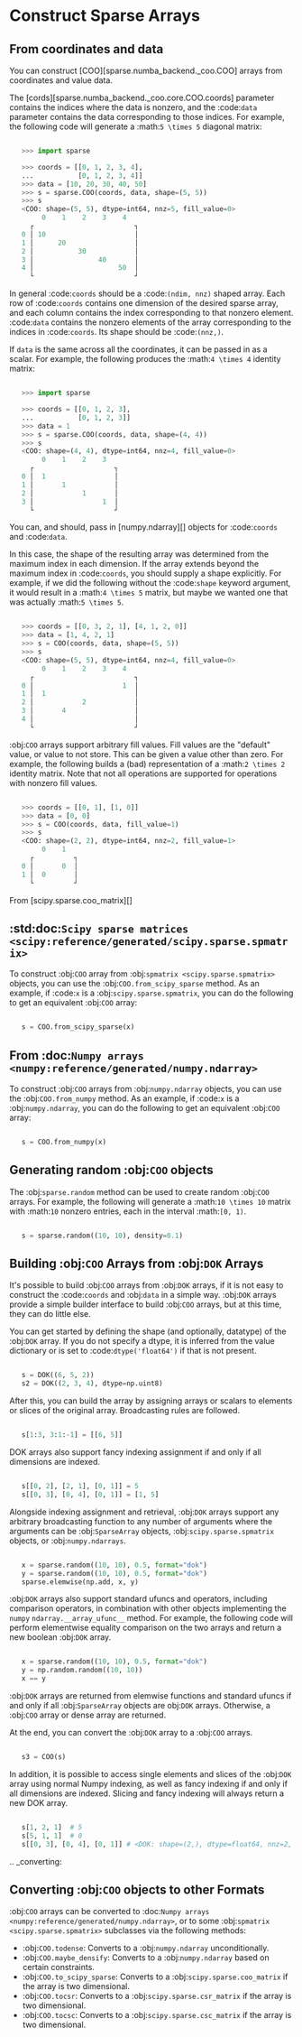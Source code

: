 # Construct Sparse Arrays

## From coordinates and data

You can construct [COO][sparse.numba_backend._coo.COO] arrays from coordinates and value data.

The [cords][sparse.numba_backend._coo.core.COO.coords] parameter contains the indices where the data is nonzero,
and the :code:`data` parameter contains the data corresponding to those indices.
For example, the following code will generate a :math:`5 \times 5` diagonal
matrix:

```python

   >>> import sparse

   >>> coords = [[0, 1, 2, 3, 4],
   ...           [0, 1, 2, 3, 4]]
   >>> data = [10, 20, 30, 40, 50]
   >>> s = sparse.COO(coords, data, shape=(5, 5))
   >>> s
   <COO: shape=(5, 5), dtype=int64, nnz=5, fill_value=0>
        0    1    2    3    4
     ┌                         ┐
   0 │ 10                      │
   1 │      20                 │
   2 │           30            │
   3 │                40       │
   4 │                     50  │
     └                         ┘
```

In general :code:`coords` should be a :code:`(ndim, nnz)` shaped
array. Each row of :code:`coords` contains one dimension of the
desired sparse array, and each column contains the index
corresponding to that nonzero element. :code:`data` contains
the nonzero elements of the array corresponding to the indices
in :code:`coords`. Its shape should be :code:`(nnz,)`.

If ``data`` is the same across all the coordinates, it can be passed
in as a scalar. For example, the following produces the :math:`4 \times 4`
identity matrix:

```python

   >>> import sparse

   >>> coords = [[0, 1, 2, 3],
   ...           [0, 1, 2, 3]]
   >>> data = 1
   >>> s = sparse.COO(coords, data, shape=(4, 4))
   >>> s
   <COO: shape=(4, 4), dtype=int64, nnz=4, fill_value=0>
        0    1    2    3
     ┌                    ┐
   0 │  1                 │
   1 │       1            │
   2 │            1       │
   3 │                 1  │
     └                    ┘
```

You can, and should, pass in [numpy.ndarray][] objects for
:code:`coords` and :code:`data`.

In this case, the shape of the resulting array was determined from
the maximum index in each dimension. If the array extends beyond
the maximum index in :code:`coords`, you should supply a shape
explicitly. For example, if we did the following without the
:code:`shape` keyword argument, it would result in a
:math:`4 \times 5` matrix, but maybe we wanted one that was actually
:math:`5 \times 5`.

```python

   >>> coords = [[0, 3, 2, 1], [4, 1, 2, 0]]
   >>> data = [1, 4, 2, 1]
   >>> s = COO(coords, data, shape=(5, 5))
   >>> s
   <COO: shape=(5, 5), dtype=int64, nnz=4, fill_value=0>
        0    1    2    3    4
     ┌                         ┐
   0 │                      1  │
   1 │  1                      │
   2 │            2            │
   3 │       4                 │
   4 │                         │
     └                         ┘
```

:obj:`COO` arrays support arbitrary fill values. Fill values are the "default"
value, or value to not store. This can be given a value other than zero. For
example, the following builds a (bad) representation of a :math:`2 \times 2`
identity matrix. Note that not all operations are supported for operations
with nonzero fill values.

```python

   >>> coords = [[0, 1], [1, 0]]
   >>> data = [0, 0]
   >>> s = COO(coords, data, fill_value=1)
   >>> s
   <COO: shape=(2, 2), dtype=int64, nnz=2, fill_value=1>
        0    1
     ┌          ┐
   0 │       0  │
   1 │  0       │
     └          ┘
```

From [scipy.sparse.coo_matrix][]

:std:doc:`Scipy sparse matrices <scipy:reference/generated/scipy.sparse.spmatrix>`
---------------------------------------------------------------------------------------
To construct :obj:`COO` array from :obj:`spmatrix <scipy.sparse.spmatrix>`
objects, you can use the :obj:`COO.from_scipy_sparse` method. As an
example, if :code:`x` is a :obj:`scipy.sparse.spmatrix`, you can
do the following to get an equivalent :obj:`COO` array:

```python

   s = COO.from_scipy_sparse(x)
```

From :doc:`Numpy arrays <numpy:reference/generated/numpy.ndarray>`
------------------------------------------------------------------
To construct :obj:`COO` arrays from :obj:`numpy.ndarray`
objects, you can use the :obj:`COO.from_numpy` method. As an
example, if :code:`x` is a :obj:`numpy.ndarray`, you can
do the following to get an equivalent :obj:`COO` array:

```python

   s = COO.from_numpy(x)
```

Generating random :obj:`COO` objects
------------------------------------
The :obj:`sparse.random` method can be used to create random
:obj:`COO` arrays. For example, the following will generate
a :math:`10 \times 10` matrix with :math:`10` nonzero entries,
each in the interval :math:`[0, 1)`.

```python

   s = sparse.random((10, 10), density=0.1)
```

Building :obj:`COO` Arrays from :obj:`DOK` Arrays
-------------------------------------------------
It's possible to build :obj:`COO` arrays from :obj:`DOK` arrays, if it is not
easy to construct the :code:`coords` and :obj:`data` in a simple way. :obj:`DOK`
arrays provide a simple builder interface to build :obj:`COO` arrays, but at
this time, they can do little else.

You can get started by defining the shape (and optionally, datatype) of the
:obj:`DOK` array. If you do not specify a dtype, it is inferred from the value
dictionary or is set to :code:`dtype('float64')` if that is not present.

```python

   s = DOK((6, 5, 2))
   s2 = DOK((2, 3, 4), dtype=np.uint8)
```

After this, you can build the array by assigning arrays or scalars to elements
or slices of the original array. Broadcasting rules are followed.

```python

   s[1:3, 3:1:-1] = [[6, 5]]
```

DOK arrays also support fancy indexing assignment if and only if all dimensions are indexed.

```python

   s[[0, 2], [2, 1], [0, 1]] = 5
   s[[0, 3], [0, 4], [0, 1]] = [1, 5]
```

Alongside indexing assignment and retrieval, :obj:`DOK` arrays support any arbitrary broadcasting function
to any number of arguments where the arguments can be :obj:`SparseArray` objects, :obj:`scipy.sparse.spmatrix`
objects, or :obj:`numpy.ndarrays`.

```python

   x = sparse.random((10, 10), 0.5, format="dok")
   y = sparse.random((10, 10), 0.5, format="dok")
   sparse.elemwise(np.add, x, y)
```

:obj:`DOK` arrays also support standard ufuncs and operators, including comparison operators,
in combination with other objects implementing the `numpy` `ndarray.__array_ufunc__` method. For example,
the following code will perform elementwise equality comparison on the two arrays
and return a new boolean :obj:`DOK` array.

```python

   x = sparse.random((10, 10), 0.5, format="dok")
   y = np.random.random((10, 10))
   x == y
```

:obj:`DOK` arrays are returned from elemwise functions and standard ufuncs if and only if all
:obj:`SparseArray` objects are obj:`DOK` arrays. Otherwise, a :obj:`COO` array or dense array are returned.

At the end, you can convert the :obj:`DOK` array to a :obj:`COO` arrays.

```python

   s3 = COO(s)
```

In addition, it is possible to access single elements and slices of the :obj:`DOK` array
using normal Numpy indexing, as well as fancy indexing if and only if all dimensions are indexed.
Slicing and fancy indexing will always return a new DOK array.

```python

   s[1, 2, 1]  # 5
   s[5, 1, 1]  # 0
   s[[0, 3], [0, 4], [0, 1]] # <DOK: shape=(2,), dtype=float64, nnz=2, fill_value=0.0>
```

.. _converting:

Converting :obj:`COO` objects to other Formats
----------------------------------------------
:obj:`COO` arrays can be converted to :doc:`Numpy arrays <numpy:reference/generated/numpy.ndarray>`,
or to some :obj:`spmatrix <scipy.sparse.spmatrix>` subclasses via the following
methods:

* :obj:`COO.todense`: Converts to a :obj:`numpy.ndarray` unconditionally.
* :obj:`COO.maybe_densify`: Converts to a :obj:`numpy.ndarray` based on
   certain constraints.
* :obj:`COO.to_scipy_sparse`: Converts to a :obj:`scipy.sparse.coo_matrix` if
   the array is two dimensional.
* :obj:`COO.tocsr`: Converts to a :obj:`scipy.sparse.csr_matrix` if
   the array is two dimensional.
* :obj:`COO.tocsc`: Converts to a :obj:`scipy.sparse.csc_matrix` if
   the array is two dimensional.
